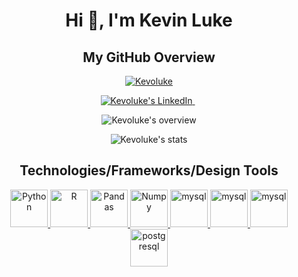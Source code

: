 <h1 align="center">Hi 👋, I'm Kevin Luke</h1>

<!--
**Kevoluke/Kevoluke** is a ✨ _special_ ✨ repository because its `README.md` (this file) appears on your GitHub profile.

Here are some ideas to get you started:

- 🔭 I’m currently working on ...
- 🌱 I’m currently learning ...
- 👯 I’m looking to collaborate on ...
- 🤔 I’m looking for help with ...
- 💬 Ask me about ...
- 📫 How to reach me: ...
- 😄 Pronouns: ...
- ⚡ Fun fact: ...
-->

<h2 align="center">My GitHub Overview</h2>

<p align="center"> <a href="https://github.com/ryo-ma/github-profile-trophy"><img src="https://github-profile-trophy.vercel.app/?username=Kevoluke&theme=juicyfresh&no-frame=true" alt="Kevoluke" /></a> </p>

<!-- SOCIALS -->
<p align="center"> 
  <!-- LinkedIn -->
  <a href="https://www.linkedin.com/in/kevin-luke-14885663" target="blank"><img src="https://img.shields.io/badge/LinkedIn-0077B5?style=for-the-badge&logo=linkedin&logoColor=white" alt="Kevoluke's LinkedIn" />
  </a> 
  <span>&nbsp;</span>
</p>
<!-- [![GitHub Streak](https://streak-stats.demolab.com/?user=Kevoluke&theme=radical&hide_border=true)](https://git.io/streak-stats)
 -->
<p align="center"> 
  <img src="https://github-readme-stats.vercel.app/api?username=Kevoluke&show_icons=true&locale=en&theme=aura_dark&hide_border=true" alt="Kevoluke's overview" />
</p> 
  
<p align="center"> 
  <img src="https://streak-stats.demolab.com/?user=Kevoluke&theme=radical&hide_border=true" alt="Kevoluke's stats" />
</p>

<h2 align="center">Technologies/Frameworks/Design Tools</h2>

<p style="margin-top:10px" align="center">   
  <a href="https://www.python.org/" target="_blank" rel="noreferrer"> 
    <img src="https://img.shields.io/badge/Python-FFD43B?style=for-the-badge&logo=python&logoColor=blue" alt="Python" width="60" height="60" />
  </a>  
  <a href="https://www.r-project.org/" target="_blank" rel="noreferrer"> 
    <img src="https://img.shields.io/badge/R-276DC3?style=for-the-badge&logo=r&logoColor=white" alt="R" width="60" height="60" />
  </a> 
  <a href="https://pandas.pydata.org/" target="_blank" rel="noreferrer"> 
    <img src="https://img.shields.io/badge/Pandas-2C2D72?style=for-the-badge&logo=pandas&logoColor=white" alt="Pandas" width="60" height="60" />
  </a>
  <a href="https://numpy.org/" target="_blank" rel="noreferrer"> 
    <img src="https://img.shields.io/badge/Numpy-777BB4?style=for-the-badge&logo=numpy&logoColor=white" alt="Numpy" width="60" height="60" />
  </a>
  <a href="https://www.microsoft.com/en-us/power-platform/products/power-bi" target="_blank" rel="noreferrer"> 
    <img src="https://img.shields.io/badge/PowerBI-F2C811?style=for-the-badge&logo=Power%20BI&logoColor=white" alt="mysql" width="60" height="60" />          
  </a>
  <a href="https://www.tableau.com/" target="_blank" rel="noreferrer"> 
    <img src="https://img.shields.io/badge/Tableau-E97627?style=for-the-badge&logo=Tableau&logoColor=white" alt="mysql" width="60" height="60" />          
  </a>
  <a href="https://www.mysql.com" target="_blank" rel="noreferrer"> 
    <img src="https://cdn.jsdelivr.net/gh/devicons/devicon/icons/mysql/mysql-original.svg" alt="mysql" width="60" height="60" />          
  </a>
  <a href="https://www.postgresql.org" target="_blank" rel="noreferrer"> 
    <img src="https://cdn.jsdelivr.net/gh/devicons/devicon/icons/postgresql/postgresql-original.svg" alt="postgresql" width="60" height="60" />          
  </a> 
</p>  
            
          
<!-- END -->
